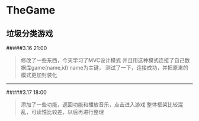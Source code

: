 # TheGame
垃圾分类游戏
-----------
#####3.16 21:00
>修改了一些东西，今天学习了MVC设计模式
并且用这种模式连接了自己数据库game(name,id) name为主键，
测试了一下，连接成功，并把原来的模式更加封装化
---------
#####3.17 18:00 
> 添加了一些功能，返回功能和播放音乐，点击进入游戏
 整体框架比较混乱，可读性比较差，以后再进行整理
